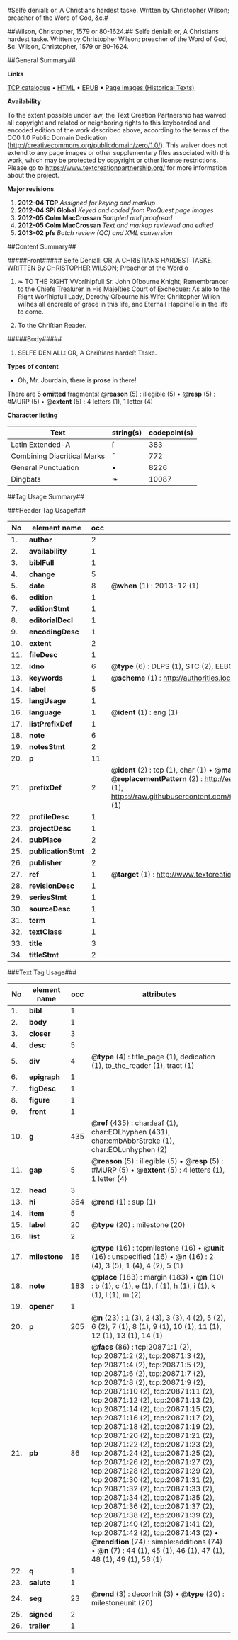 #Selfe deniall: or, A Christians hardest taske. Written by Christopher Wilson; preacher of the Word of God, &c.#

##Wilson, Christopher, 1579 or 80-1624.##
Selfe deniall: or, A Christians hardest taske. Written by Christopher Wilson; preacher of the Word of God, &c.
Wilson, Christopher, 1579 or 80-1624.

##General Summary##

**Links**

[TCP catalogue](http://www.ota.ox.ac.uk/tcp/)  • 
[HTML](http://tei.it.ox.ac.uk/tcp/Texts-HTML/free/A15/A15502.html)  • 
[EPUB](http://tei.it.ox.ac.uk/tcp/Texts-EPUB/free/A15/A15502.epub) • 
[Page images (Historical Texts)](https://historicaltexts.jisc.ac.uk/eebo-99855381e)

**Availability**

To the extent possible under law, the Text Creation Partnership has waived all copyright and related or neighboring rights to this keyboarded and encoded edition of the work described above, according to the terms of the CC0 1.0 Public Domain Dedication (http://creativecommons.org/publicdomain/zero/1.0/). This waiver does not extend to any page images or other supplementary files associated with this work, which may be protected by copyright or other license restrictions. Please go to https://www.textcreationpartnership.org/ for more information about the project.

**Major revisions**

1. __2012-04__ __TCP__ *Assigned for keying and markup*
1. __2012-04__ __SPi Global__ *Keyed and coded from ProQuest page images*
1. __2012-05__ __Colm MacCrossan__ *Sampled and proofread*
1. __2012-05__ __Colm MacCrossan__ *Text and markup reviewed and edited*
1. __2013-02__ __pfs__ *Batch review (QC) and XML conversion*

##Content Summary##

#####Front#####
Selfe Deniall: OR, A CHRISTIANS HARDEST TASKE. WRITTEN By CHRISTOPHER WILSON; Preacher of the Word o
1. ❧ TO THE RIGHT VVorſhipfull Sr. John Oſbourne Knight; Remembrancer to the Chiefe Treaſurer in His Majeſties Court of Exchequer: As alſo to the Right Worſhipfull Lady, Dorothy Oſbourne his Wife: Chriſtopher Wilſon wiſhes all encreaſe of grace in this life, and Eternall Happineſſe in the life to come.

1. To the Chriſtian Reader.

#####Body#####

1. SELFE DENIALL: OR, A Chriſtians hardeſt Taske.

**Types of content**

  * Oh, Mr. Jourdain, there is **prose** in there!

There are 5 **omitted** fragments! 
 @__reason__ (5) : illegible (5)  •  @__resp__ (5) : #MURP (5)  •  @__extent__ (5) : 4 letters (1), 1 letter (4)

**Character listing**


|Text|string(s)|codepoint(s)|
|---|---|---|
|Latin Extended-A|ſ|383|
|Combining             Diacritical Marks|̄|772|
|General Punctuation|•|8226|
|Dingbats|❧|10087|

##Tag Usage Summary##

###Header Tag Usage###

|No|element name|occ|attributes|
|---|---|---|---|
|1.|__author__|2||
|2.|__availability__|1||
|3.|__biblFull__|1||
|4.|__change__|5||
|5.|__date__|8| @__when__ (1) : 2013-12 (1)|
|6.|__edition__|1||
|7.|__editionStmt__|1||
|8.|__editorialDecl__|1||
|9.|__encodingDesc__|1||
|10.|__extent__|2||
|11.|__fileDesc__|1||
|12.|__idno__|6| @__type__ (6) : DLPS (1), STC (2), EEBO-CITATION (1), PROQUEST (1), VID (1)|
|13.|__keywords__|1| @__scheme__ (1) : http://authorities.loc.gov/ (1)|
|14.|__label__|5||
|15.|__langUsage__|1||
|16.|__language__|1| @__ident__ (1) : eng (1)|
|17.|__listPrefixDef__|1||
|18.|__note__|6||
|19.|__notesStmt__|2||
|20.|__p__|11||
|21.|__prefixDef__|2| @__ident__ (2) : tcp (1), char (1)  •  @__matchPattern__ (2) : ([0-9\-]+):([0-9IVX]+) (1), (.+) (1)  •  @__replacementPattern__ (2) : http://eebo.chadwyck.com/downloadtiff?vid=$1&page=$2 (1), https://raw.githubusercontent.com/textcreationpartnership/Texts/master/tcpchars.xml#$1 (1)|
|22.|__profileDesc__|1||
|23.|__projectDesc__|1||
|24.|__pubPlace__|2||
|25.|__publicationStmt__|2||
|26.|__publisher__|2||
|27.|__ref__|1| @__target__ (1) : http://www.textcreationpartnership.org/docs/. (1)|
|28.|__revisionDesc__|1||
|29.|__seriesStmt__|1||
|30.|__sourceDesc__|1||
|31.|__term__|1||
|32.|__textClass__|1||
|33.|__title__|3||
|34.|__titleStmt__|2||


###Text Tag Usage###

|No|element name|occ|attributes|
|---|---|---|---|
|1.|__bibl__|1||
|2.|__body__|1||
|3.|__closer__|3||
|4.|__desc__|5||
|5.|__div__|4| @__type__ (4) : title_page (1), dedication (1), to_the_reader (1), tract (1)|
|6.|__epigraph__|1||
|7.|__figDesc__|1||
|8.|__figure__|1||
|9.|__front__|1||
|10.|__g__|435| @__ref__ (435) : char:leaf (1), char:EOLhyphen (431), char:cmbAbbrStroke (1), char:EOLunhyphen (2)|
|11.|__gap__|5| @__reason__ (5) : illegible (5)  •  @__resp__ (5) : #MURP (5)  •  @__extent__ (5) : 4 letters (1), 1 letter (4)|
|12.|__head__|3||
|13.|__hi__|364| @__rend__ (1) : sup (1)|
|14.|__item__|5||
|15.|__label__|20| @__type__ (20) : milestone (20)|
|16.|__list__|2||
|17.|__milestone__|16| @__type__ (16) : tcpmilestone (16)  •  @__unit__ (16) : unspecified (16)  •  @__n__ (16) : 2 (4), 3 (5), 1 (4), 4 (2), 5 (1)|
|18.|__note__|183| @__place__ (183) : margin (183)  •  @__n__ (10) : b (1), c (1), e (1), f (1), h (1), i (1), k (1), l (1), m (2)|
|19.|__opener__|1||
|20.|__p__|205| @__n__ (23) : 1 (3), 2 (3), 3 (3), 4 (2), 5 (2), 6 (2), 7 (1), 8 (1), 9 (1), 10 (1), 11 (1), 12 (1), 13 (1), 14 (1)|
|21.|__pb__|86| @__facs__ (86) : tcp:20871:1 (2), tcp:20871:2 (2), tcp:20871:3 (2), tcp:20871:4 (2), tcp:20871:5 (2), tcp:20871:6 (2), tcp:20871:7 (2), tcp:20871:8 (2), tcp:20871:9 (2), tcp:20871:10 (2), tcp:20871:11 (2), tcp:20871:12 (2), tcp:20871:13 (2), tcp:20871:14 (2), tcp:20871:15 (2), tcp:20871:16 (2), tcp:20871:17 (2), tcp:20871:18 (2), tcp:20871:19 (2), tcp:20871:20 (2), tcp:20871:21 (2), tcp:20871:22 (2), tcp:20871:23 (2), tcp:20871:24 (2), tcp:20871:25 (2), tcp:20871:26 (2), tcp:20871:27 (2), tcp:20871:28 (2), tcp:20871:29 (2), tcp:20871:30 (2), tcp:20871:31 (2), tcp:20871:32 (2), tcp:20871:33 (2), tcp:20871:34 (2), tcp:20871:35 (2), tcp:20871:36 (2), tcp:20871:37 (2), tcp:20871:38 (2), tcp:20871:39 (2), tcp:20871:40 (2), tcp:20871:41 (2), tcp:20871:42 (2), tcp:20871:43 (2)  •  @__rendition__ (74) : simple:additions (74)  •  @__n__ (7) : 44 (1), 45 (1), 46 (1), 47 (1), 48 (1), 49 (1), 58 (1)|
|22.|__q__|1||
|23.|__salute__|1||
|24.|__seg__|23| @__rend__ (3) : decorInit (3)  •  @__type__ (20) : milestoneunit (20)|
|25.|__signed__|2||
|26.|__trailer__|1||
